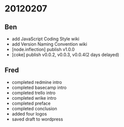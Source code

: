 # 20120207

## Ben
- add JavaScript Coding Style wiki
- add Version Naming Convention wiki
- [node.inflection] publish v1.0.0
- [coke] publish v0.0.2, v0.0.3, v0.0.4(2 days delayed)



## Fred
- completed redmine intro
- completed basecamp intro
- completed trello intro
- completed wrike intro
- completed preface
- completed conclusion
- added four logos
- saved draft to wordpress